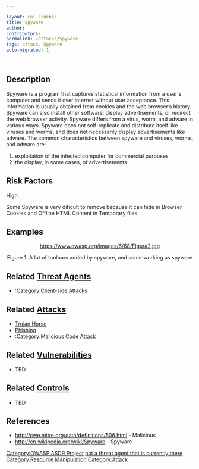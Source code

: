 ```yaml
---

layout: col-sidebar
title: Spyware
author: 
contributors: 
permalink: /attacks/Spyware
tags: attack, Spyware
auto-migrated: 1

---
```


## Description

Spyware is a program that captures statistical information from a user's
computer and sends it over internet without user acceptance. This
information is usually obtained from cookies and the web browser’s
history. Spyware can also install other software, display
advertisements, or redirect the web browser activity. Spyware differs
from a virus, worm, and adware in various ways. Spyware does not
self-replicate and distribute itself like viruses and worms, and does
not necessarily display advertisements like adware. The common
characteristics between spyware and viruses, worms, and adware are:

1.  exploitation of the infected computer for commercial purposes
2.  the display, in some cases, of advertisements

## Risk Factors

High

Some Spyware is very dificult to remove because it can hide in Browser
Cookies and Offline HTML Content in Temporary files.

## Examples

<center>

<https://www.owasp.org/images/6/68/Figura2.jpg>

Figure 1. A lot of toolbars added by spyware, and some working as
spyware

</center>

## Related [Threat Agents](Threat_Agents "wikilink")

  - [:Category:Client-side
    Attacks](:Category:Client-side_Attacks "wikilink")

## Related [Attacks](https://owasp.org/www-community/attacks/)

  - [Trojan Horse](Trojan_Horse "wikilink")
  - [Phishing](Phishing "wikilink")
  - [:Category:Malicious Code
    Attack](:Category:Malicious_Code_Attack "wikilink")

## Related [Vulnerabilities](https://owasp.org/www-community/vulnerabilities/)

  - TBD

## Related [Controls](https://owasp.org/www-community/controls/)

  - TBD

## References

  - <http://cwe.mitre.org/data/definitions/506.html> - Malicious
  - <http://en.wikipedia.org/wiki/Spyware> - Spyware

[Category:OWASP ASDR Project](Category:OWASP_ASDR_Project "wikilink")
[not a threat agent that is currently there](Category:FIXME "wikilink")
[Category:Resource
Manipulation](Category:Resource_Manipulation "wikilink")
[Category:Attack](Category:Attack "wikilink")